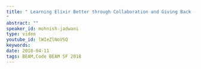 ```yaml
---
title: " Learning Elixir Better through Collaboration and Giving Back - Code BEAM SF 2018
"
abstract: ""
speaker_id: mohnish-jadwani
type: video
youtube_id: lWIeZlNoVSQ
keywords: 
date: 2018-04-11
tags: BEAM,Code BEAM SF 2018
---
```


